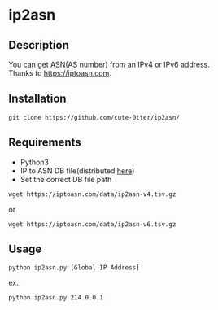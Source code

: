 # ip2asn

## Description
You can get ASN(AS number) from an IPv4 or IPv6 address.  
Thanks to https://iptoasn.com.

## Installation
```
git clone https://github.com/cute-0tter/ip2asn/
```

## Requirements
- Python3
- IP to ASN DB file(distributed [here](https://iptoasn.com/))
- Set the correct DB file path

```
wget https://iptoasn.com/data/ip2asn-v4.tsv.gz
```

or

```
wget https://iptoasn.com/data/ip2asn-v6.tsv.gz
```

## Usage
```
python ip2asn.py [Global IP Address]
```

ex.
```
python ip2asn.py 214.0.0.1
```
